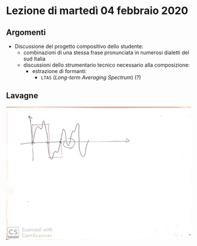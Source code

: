 # Lezione di martedì 04 febbraio 2020

## Argomenti

* Discussione del progetto compositivo dello studente:
  * combinazioni di una stessa frase pronunciata in numerosi dialetti del sud Italia
  * discussioni dello strumentario tecnico necessario alla composizione:
    * estrazione di formanti:
      * `LTAS` (*Long-term Averaging Spectrum*) (?)

## Lavagne

![whiteboard 1](./BN_I_Malcangi_2020-02-04_18.23.37_1.jpg)

